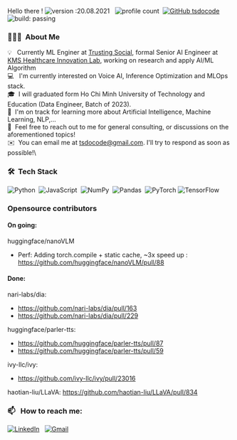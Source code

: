 

Hello there !
![version :20.08.2021](https://img.shields.io/badge/version-21.01.2001-informational) &nbsp;
![profile count](https://komarev.com/ghpvc/?username=tsdocode&color=red)&nbsp;
[![GitHub tsdocode](https://img.shields.io/github/followers/tsdocode?label=follow&style=social)](https://github.com/AbhishekSinghDhadwal)&nbsp;
![build: passing](https://img.shields.io/badge/build-passing-success)
### 👨🏻‍💻 &nbsp;About Me

💡 &nbsp; Currently ML Enginer at [Trusting Social](https://trustingsocial.com/), formal Senior AI Engineer at [KMS Healthcare Innovation Lab](https://il.kms-healthcare.com/), working on research and apply AI/ML Algorithm \
💻 &nbsp; I'm currently interested on Voice AI, Inference Optimization and MLOps stack. \
🎓 &nbsp;I will graduated form Ho Chi Minh University of Technology and Education (Data Engineer, Batch of 2023).\
🌱 &nbsp;I'm on track for learning more about Artificial Intelligence, Machine Learning, NLP,...\
💬 &nbsp;Feel free to reach out to me for general consulting, or discussions on the aforementioned topics!\
✉️ &nbsp;You can email me at tsdocode@gmail.com. I'll try to respond as soon as possible!\

### 🛠 &nbsp;Tech Stack

![Python](https://img.shields.io/badge/-Python-05122A?style=flat&logo=python)&nbsp;
![JavaScript](https://img.shields.io/badge/-JavaScript-05122A?style=flat&logo=javascript)&nbsp;
![NumPy](https://img.shields.io/badge/numpy%20-%23013243.svg?&style=flat&logo=numpy&logoColor=white)&nbsp;
![Pandas](https://img.shields.io/badge/pandas%20-%23150458.svg?&style=flat&logo=pandas&logoColor=white)&nbsp;
![PyTorch](https://img.shields.io/badge/PyTorch-%23EE4C2C.svg?style=for-the-badge&logo=PyTorch&logoColor=white)
![TensorFlow](https://img.shields.io/badge/TensorFlow-%23FF6F00.svg?style=for-the-badge&logo=TensorFlow&logoColor=white)


### Opensource contributors

#### On going:
huggingface/nanoVLM
- Perf: Adding torch.compile + static cache, ~3x speed up : https://github.com/huggingface/nanoVLM/pull/88

#### Done:
nari-labs/dia:
- https://github.com/nari-labs/dia/pull/163
- https://github.com/nari-labs/dia/pull/229


huggingface/parler-tts:
- https://github.com/huggingface/parler-tts/pull/87
- https://github.com/huggingface/parler-tts/pull/59

ivy-llc/ivy:
- https://github.com/ivy-llc/ivy/pull/23016

haotian-liu/LLaVA:
https://github.com/haotian-liu/LLaVA/pull/834



### 📫 &nbsp; How to reach me:


<a href="https://www.linkedin.com/in/tsdocode//"><img alt="LinkedIn" src="https://img.shields.io/badge/linkedin%20-%230077B5.svg?&style=flat&logo=linkedin&logoColor=white"/></a> &nbsp;
<a href="mailto:tsdocode@gmail.com"><img alt="Gmail" src="https://img.shields.io/badge/Gmail-D14836?style=flat&logo=gmail&logoColor=white" /></a> &nbsp;









